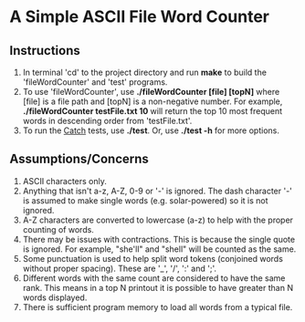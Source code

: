 # A Simple ASCII File Word Counter
## Instructions
1. In terminal 'cd' to the project directory and run **make** to build the 'fileWordCounter' and 'test' programs.
2. To use 'fileWordCounter', use **./fileWordCounter [file] [topN]** where [file] is a file path and [topN] is a non-negative number. For example, **./fileWordCounter testFile.txt 10** will return the top 10 most frequent words in descending order from 'testFile.txt'.
3. To run the [Catch](https://github.com/catchorg/Catch2) tests, use **./test**. Or, use **./test -h** for more options.

## Assumptions/Concerns
1. ASCII characters only.
2. Anything that isn't a-z, A-Z, 0-9 or '-' is ignored. The dash character '-' is assumed to make single words (e.g. solar-powered) so it is not ignored.
3. A-Z characters are converted to lowercase (a-z) to help with the proper counting of words.
4. There may be issues with contractions. This is because the single quote is ignored. For example, "she'll" and "shell" will be counted as the same.
5. Some punctuation is used to help split word tokens (conjoined words without proper spacing). These are '\_', '/', ':' and ';'.
6. Different words with the same count are considered to have the same rank. This means in a top N printout it is possible to have greater than N words displayed.
7. There is sufficient program memory to load all words from a typical file.
